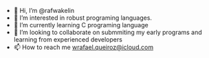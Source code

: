 - 👋 Hi, I’m @rafwakelin
- 👀 I’m interested in robust programing languages.
- 🌱 I’m currently learning C programing language
- 💞️ I’m looking to collaborate on submmiting my early programs and learning from experienced developers
- 📫 How to reach me wrafael.queiroz@icloud.com

<!---
rafwakelin/rafwakelin is a ✨ special ✨ repository because its `README.md` (this file) appears on your GitHub profile.
You can click the Preview link to take a look at your changes.
--->
